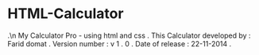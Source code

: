 # HTML-Calculator<br>
.\n
My Calculator Pro - using html and css
.
This Calculator developed by : Farid domat
.
Version number : v 1 . 0
.
Date of release : 22-11-2014
.
